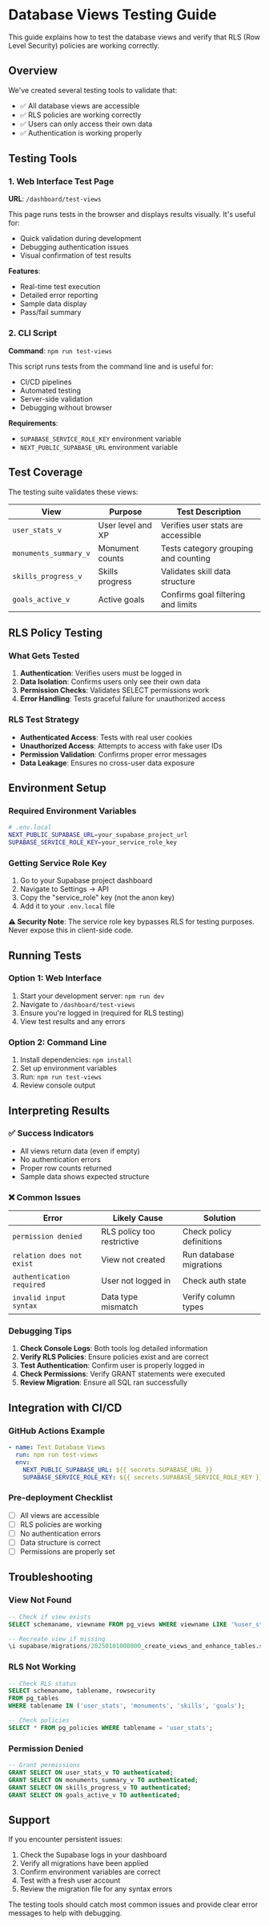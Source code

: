 # Database Views Testing Guide

This guide explains how to test the database views and verify that RLS (Row Level Security) policies are working correctly.

## Overview

We've created several testing tools to validate that:

- ✅ All database views are accessible
- ✅ RLS policies are working correctly
- ✅ Users can only access their own data
- ✅ Authentication is working properly

## Testing Tools

### 1. Web Interface Test Page

**URL**: `/dashboard/test-views`

This page runs tests in the browser and displays results visually. It's useful for:

- Quick validation during development
- Debugging authentication issues
- Visual confirmation of test results

**Features**:

- Real-time test execution
- Detailed error reporting
- Sample data display
- Pass/fail summary

### 2. CLI Script

**Command**: `npm run test-views`

This script runs tests from the command line and is useful for:

- CI/CD pipelines
- Automated testing
- Server-side validation
- Debugging without browser

**Requirements**:

- `SUPABASE_SERVICE_ROLE_KEY` environment variable
- `NEXT_PUBLIC_SUPABASE_URL` environment variable

## Test Coverage

The testing suite validates these views:

| View                  | Purpose           | Test Description                     |
| --------------------- | ----------------- | ------------------------------------ |
| `user_stats_v`        | User level and XP | Verifies user stats are accessible   |
| `monuments_summary_v` | Monument counts   | Tests category grouping and counting |
| `skills_progress_v`   | Skills progress   | Validates skill data structure       |
| `goals_active_v`      | Active goals      | Confirms goal filtering and limits   |

## RLS Policy Testing

### What Gets Tested

1. **Authentication**: Verifies users must be logged in
2. **Data Isolation**: Confirms users only see their own data
3. **Permission Checks**: Validates SELECT permissions work
4. **Error Handling**: Tests graceful failure for unauthorized access

### RLS Test Strategy

- **Authenticated Access**: Tests with real user cookies
- **Unauthorized Access**: Attempts to access with fake user IDs
- **Permission Validation**: Confirms proper error messages
- **Data Leakage**: Ensures no cross-user data exposure

## Environment Setup

### Required Environment Variables

```bash
# .env.local
NEXT_PUBLIC_SUPABASE_URL=your_supabase_project_url
SUPABASE_SERVICE_ROLE_KEY=your_service_role_key
```

### Getting Service Role Key

1. Go to your Supabase project dashboard
2. Navigate to Settings → API
3. Copy the "service_role" key (not the anon key)
4. Add it to your `.env.local` file

**⚠️ Security Note**: The service role key bypasses RLS for testing purposes. Never expose this in client-side code.

## Running Tests

### Option 1: Web Interface

1. Start your development server: `npm run dev`
2. Navigate to `/dashboard/test-views`
3. Ensure you're logged in (required for RLS testing)
4. View test results and any errors

### Option 2: Command Line

1. Install dependencies: `npm install`
2. Set up environment variables
3. Run: `npm run test-views`
4. Review console output

## Interpreting Results

### ✅ Success Indicators

- All views return data (even if empty)
- No authentication errors
- Proper row counts returned
- Sample data shows expected structure

### ❌ Common Issues

| Error                     | Likely Cause               | Solution                 |
| ------------------------- | -------------------------- | ------------------------ |
| `permission denied`       | RLS policy too restrictive | Check policy definitions |
| `relation does not exist` | View not created           | Run database migrations  |
| `authentication required` | User not logged in         | Check auth state         |
| `invalid input syntax`    | Data type mismatch         | Verify column types      |

### Debugging Tips

1. **Check Console Logs**: Both tools log detailed information
2. **Verify RLS Policies**: Ensure policies exist and are correct
3. **Test Authentication**: Confirm user is properly logged in
4. **Check Permissions**: Verify GRANT statements were executed
5. **Review Migration**: Ensure all SQL ran successfully

## Integration with CI/CD

### GitHub Actions Example

```yaml
- name: Test Database Views
  run: npm run test-views
  env:
    NEXT_PUBLIC_SUPABASE_URL: ${{ secrets.SUPABASE_URL }}
    SUPABASE_SERVICE_ROLE_KEY: ${{ secrets.SUPABASE_SERVICE_ROLE_KEY }}
```

### Pre-deployment Checklist

- [ ] All views are accessible
- [ ] RLS policies are working
- [ ] No authentication errors
- [ ] Data structure is correct
- [ ] Permissions are properly set

## Troubleshooting

### View Not Found

```sql
-- Check if view exists
SELECT schemaname, viewname FROM pg_views WHERE viewname LIKE '%user_stats%';

-- Recreate view if missing
\i supabase/migrations/20250101000000_create_views_and_enhance_tables.sql
```

### RLS Not Working

```sql
-- Check RLS status
SELECT schemaname, tablename, rowsecurity
FROM pg_tables
WHERE tablename IN ('user_stats', 'monuments', 'skills', 'goals');

-- Check policies
SELECT * FROM pg_policies WHERE tablename = 'user_stats';
```

### Permission Denied

```sql
-- Grant permissions
GRANT SELECT ON user_stats_v TO authenticated;
GRANT SELECT ON monuments_summary_v TO authenticated;
GRANT SELECT ON skills_progress_v TO authenticated;
GRANT SELECT ON goals_active_v TO authenticated;
```

## Support

If you encounter persistent issues:

1. Check the Supabase logs in your dashboard
2. Verify all migrations have been applied
3. Confirm environment variables are correct
4. Test with a fresh user account
5. Review the migration file for any syntax errors

The testing tools should catch most common issues and provide clear error messages to help with debugging.
